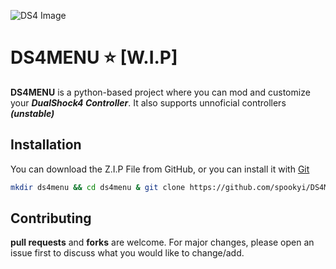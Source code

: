 ![DS4 Image](https://i.redd.it/s5u0lxo3twkb1.gif)

# DS4MENU ⭐ [W.I.P]

**DS4MENU** is a python-based project where you can mod and customize your ***DualShock4 Controller***. It also supports unnoficial controllers ***(__unstable__)***

## Installation
You can download the Z.I.P File from GitHub, or you can install it with [Git](https://git-scm.com)
```bash
mkdir ds4menu && cd ds4menu & git clone https://github.com/spookyi/DS4MENU/
```
## Contributing

**pull requests** and **forks** are welcome. For major changes, please open an issue first to discuss what you would like to change/add.
